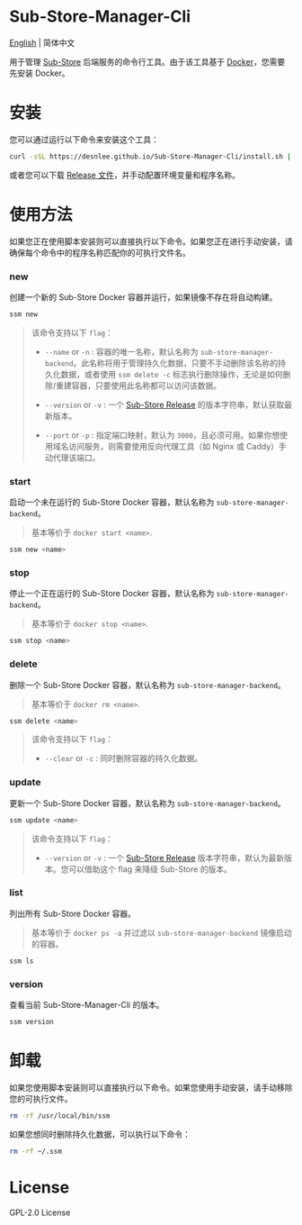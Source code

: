 # Sub-Store-Manager-Cli

[English](./README.md) | 简体中文

用于管理 [Sub-Store](https://github.com/sub-store-org/Sub-Store) 后端服务的命令行工具。由于该工具基于 [Docker](https://www.docker.com/)，您需要先安装 Docker。


# 安装

您可以通过运行以下命令来安装这个工具：

```bash
curl -sSL https://desnlee.github.io/Sub-Store-Manager-Cli/install.sh | bash
```

或者您可以下载 [Release 文件](https://github.com/DesnLee/Sub-Store-Manager-Cli/releases)，并手动配置环境变量和程序名称。


# 使用方法

如果您正在使用脚本安装则可以直接执行以下命令。如果您正在进行手动安装，请确保每个命令中的程序名称匹配你的可执行文件名。

### new

创建一个新的 Sub-Store Docker 容器并运行，如果镜像不存在将自动构建。

```bash
ssm new
```

> 该命令支持以下 `flag`：
> 
> - `--name` or `-n` : 容器的唯一名称，默认名称为 `sub-store-manager-backend`。此名称将用于管理持久化数据，只要不手动删除该名称的持久化数据，或者使用 `ssm delete -c` 标志执行删除操作，无论是如何删除/重建容器，只要使用此名称都可以访问该数据。
>
> - `--version` or `-v` : 一个 [Sub-Store Release](https://github.com/sub-store-org/Sub-Store/releases) 的版本字符串，默认获取最新版本。
>
> - `--port` or `-p` : 指定端口映射，默认为 `3000`，且必须可用。如果你想使用域名访问服务，则需要使用反向代理工具（如 Nginx 或 Caddy）手动代理该端口。



### start

启动一个未在运行的 Sub-Store Docker 容器，默认名称为 `sub-store-manager-backend`。

> 基本等价于 `docker start <name>`.

```bash
ssm new <name>
```


### stop

停止一个正在运行的 Sub-Store Docker 容器，默认名称为 `sub-store-manager-backend`。

> 基本等价于 `docker stop <name>`.

```bash
ssm stop <name>
```


### delete

删除一个 Sub-Store Docker 容器，默认名称为 `sub-store-manager-backend`。

> 基本等价于 `docker rm <name>`.

```bash
ssm delete <name>
```

> 该命令支持以下 `flag`：
> 
> - `--clear` or `-c` : 同时删除容器的持久化数据。


### update

更新一个 Sub-Store Docker 容器，默认名称为 `sub-store-manager-backend`。

```bash
ssm update <name>
```

> 该命令支持以下 `flag`：
> 
> - `--version` or `-v` : 一个 [Sub-Store Release](https://github.com/sub-store-org/Sub-Store/releases) 版本字符串，默认为最新版本。您可以借助这个 flag 来降级 Sub-Store 的版本。


### list

列出所有 Sub-Store Docker 容器。

> 基本等价于 `docker ps -a` 并过滤以 `sub-store-manager-backend` 镜像启动的容器。

```bash
ssm ls
```


### version

查看当前 Sub-Store-Manager-Cli 的版本。

```bash
ssm version
```


# 卸载

如果您使用脚本安装则可以直接执行以下命令。如果您使用手动安装，请手动移除您的可执行文件。

```bash
rm -rf /usr/local/bin/ssm
```

如果您想同时删除持久化数据，可以执行以下命令：

```bash
rm -rf ~/.ssm
```


# License
GPL-2.0 License
